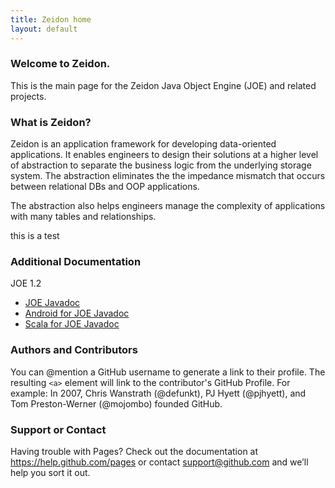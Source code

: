 ```yaml
---
title: Zeidon home
layout: default
---
```


### Welcome to Zeidon.
This is the main page for the Zeidon Java Object Engine (JOE) and related projects.

### What is Zeidon?
Zeidon is an application framework for developing data-oriented applications.  It enables engineers to design their solutions at a higher level of abstraction to separate the business logic from the underlying storage system.  The abstraction eliminates the the impedance mismatch that occurs between relational DBs and OOP applications.

The abstraction also helps engineers manage the complexity of applications with many tables and relationships.

this is a test

### Additional Documentation
JOE 1.2  
* [JOE Javadoc](http://deegc.github.io/zeidon-joe/javadoc/1.2/joe/)
* [Android for JOE Javadoc](javadoc/1.2/android/)
* [Scala for JOE Javadoc](http://deegc.github.io/zeidon-joe/javadoc/1.2/scala/)

### Authors and Contributors
You can @mention a GitHub username to generate a link to their profile. The resulting `<a>` element will link to the contributor's GitHub Profile. For example: In 2007, Chris Wanstrath (@defunkt), PJ Hyett (@pjhyett), and Tom Preston-Werner (@mojombo) founded GitHub.

### Support or Contact
Having trouble with Pages? Check out the documentation at https://help.github.com/pages or contact support@github.com and we’ll help you sort it out.

